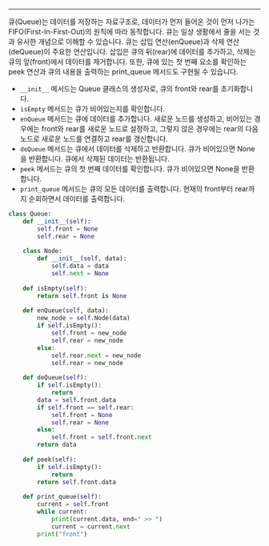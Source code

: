 
---
큐(Queue)는 데이터를 저장하는 자료구조로, 
데이터가 먼저 들어온 것이 먼저 나가는 FIFO(First-In-First-Out)의 원칙에 따라 동작합니다. 
큐는 일상 생활에서 줄을 서는 것과 유사한 개념으로 이해할 수 있습니다. 
큐는 삽입 연산(enQueue)과 삭제 연산(deQueue)이 주요한 연산입니다. 
삽입은 큐의 뒤(rear)에 데이터를 추가하고, 삭제는 큐의 앞(front)에서 데이터를 제거합니다. 
또한, 큐에 있는 첫 번째 요소를 확인하는 peek 연산과 큐의 내용을 출력하는 print_queue 메서드도 구현될 수 있습니다.

- `__init__` 메서드는 Queue 클래스의 생성자로, 큐의 front와 rear를 초기화합니다.
- `isEmpty` 메서드는 큐가 비어있는지를 확인합니다.
- `enQueue` 메서드는 큐에 데이터를 추가합니다. 새로운 노드를 생성하고, 비어있는 경우에는 front와 rear를 새로운 노드로 설정하고, 그렇지 않은 경우에는 rear의 다음 노드로 새로운 노드를 연결하고 rear를 갱신합니다.
- `deQueue` 메서드는 큐에서 데이터를 삭제하고 반환합니다. 큐가 비어있으면 None을 반환합니다. 큐에서 삭제된 데이터는 반환됩니다.
- `peek` 메서드는 큐의 첫 번째 데이터를 확인합니다. 큐가 비어있으면 None을 반환합니다.
- `print_queue` 메서드는 큐의 모든 데이터를 출력합니다. 현재의 front부터 rear까지 순회하면서 데이터를 출력합니다.

```python
class Queue:  
    def __init__(self):  
        self.front = None  
        self.rear = None  
  
    class Node:  
        def __init__(self, data):  
            self.data = data  
            self.next = None  
  
    def isEmpty(self):  
        return self.front is None  
  
    def enQueue(self, data):  
        new_node = self.Node(data)  
        if self.isEmpty():  
            self.front = new_node  
            self.rear = new_node  
        else:  
            self.rear.next = new_node  
            self.rear = new_node  
  
    def deQueue(self):  
        if self.isEmpty():  
            return  
        data = self.front.data  
        if self.front == self.rear:  
            self.front = None  
            self.rear = None  
        else:  
            self.front = self.front.next  
        return data  
  
    def peek(self):  
        if self.isEmpty():  
            return  
        return self.front.data  
  
    def print_queue(self):  
        current = self.front  
        while current:  
            print(current.data, end=" >> ")  
            current = current.next  
        print("front")
```
